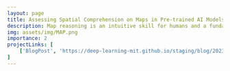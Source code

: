 ```yaml
---
layout: page
title: Assessing Spatial Comprehension on Maps in Pre-trained AI Models
description: Map reasoning is an intuitive skill for humans and a fundamental skill with important applications in many domains. In our blog post, we evaluate the capabilities of contemporary state-of-the-art Large  Vision-Language Models (LVLMs) for reasoning on maps and comparing their capabilities with human participants on the coregistration task. We additionally propose and release a novel dataset to serve as an initial benchmark for map reasoning capabilities. We run an extensive analysis on the performance of open-source LVLMs showing that they struggle to achieve good performance on our dataset. Finally, we show that coregistration is intuitive to human participants who were able to reach close to perfect accuracy in a time-constrained manner.
img: assets/img/MAP.png
importance: 2
projectLinks: [
    ['BlogPost', 'https://deep-learning-mit.github.io/staging/blog/2023/mapreason/'], 
]
---
```

